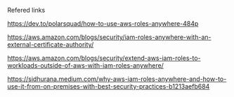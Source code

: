 Refered links

https://dev.to/polarsquad/how-to-use-aws-roles-anywhere-484p

https://aws.amazon.com/blogs/security/iam-roles-anywhere-with-an-external-certificate-authority/

https://aws.amazon.com/blogs/security/extend-aws-iam-roles-to-workloads-outside-of-aws-with-iam-roles-anywhere/

https://sidhurana.medium.com/why-aws-iam-roles-anywhere-and-how-to-use-it-from-on-premises-with-best-security-practices-b1213aefb684